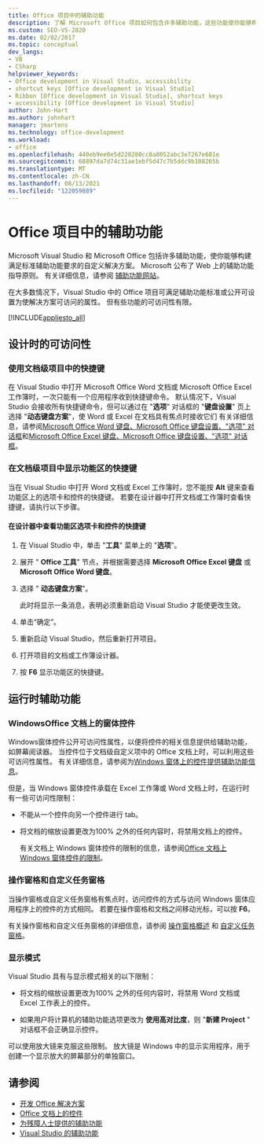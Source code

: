 ```yaml
---
title: Office 项目中的辅助功能
description: 了解 Microsoft Office 项目如何包含许多辅助功能，这些功能使你能够构建满足标准辅助功能要求的自定义解决方案。
ms.custom: SEO-VS-2020
ms.date: 02/02/2017
ms.topic: conceptual
dev_langs:
- VB
- CSharp
helpviewer_keywords:
- Office development in Visual Studio, accessibility
- shortcut keys [Office development in Visual Studio]
- Ribbon [Office development in Visual Studio], shortcut keys
- accessibility [Office development in Visual Studio]
author: John-Hart
ms.author: johnhart
manager: jmartens
ms.technology: office-development
ms.workload:
- office
ms.openlocfilehash: 440eb9ee0e5d228280cc8a8052abc3e7267e681e
ms.sourcegitcommit: 68897da7d74c31ae1ebf5d47c7b5ddc9b108265b
ms.translationtype: MT
ms.contentlocale: zh-CN
ms.lasthandoff: 08/13/2021
ms.locfileid: "122059889"
---
```

# <a name="accessibility-in-office-projects"></a>Office 项目中的辅助功能

Microsoft Visual Studio 和 Microsoft Office 包括许多辅助功能，使你能够构建满足标准辅助功能要求的自定义解决方案。 Microsoft 公布了 Web 上的辅助功能指导原则。 有关详细信息，请参阅 [辅助功能网站](https://www.microsoft.com/accessibility/)。

在大多数情况下，Visual Studio 中的 Office 项目可满足辅助功能标准或公开可设置为使解决方案可访问的属性。 但有些功能的可访问性有限。

[!INCLUDE[appliesto_all](../vsto/includes/appliesto-all-md.md)]

## <a name="accessibility-at-design-time"></a>设计时的可访问性

### <a name="use-shortcut-keys-in-document-level-projects"></a>使用文档级项目中的快捷键
 在 Visual Studio 中打开 Microsoft Office Word 文档或 Microsoft Office Excel 工作簿时，一次只能有一个应用程序收到快捷键命令。 默认情况下，Visual Studio 会接收所有快捷键命令，但可以通过在 "**选项**" 对话框的 "**键盘设置**" 页上选择 "**动态键盘方案**"，使 Word 或 Excel 在文档具有焦点时接收它们 有关详细信息，请参阅[Microsoft Office Word 键盘、Microsoft Office 键盘设置、"选项" 对话框](../vsto/microsoft-office-word-keyboard-microsoft-office-keyboard-settings-options-dialog-box.md)和[Microsoft Office Excel 键盘、Microsoft Office 键盘设置、"选项" 对话框](../vsto/microsoft-office-excel-keyboard-microsoft-office-keyboard-settings-options-dialog-box.md)。

### <a name="display-shortcut-keys-for-the-ribbon-in-document-level-projects"></a>在文档级项目中显示功能区的快捷键
 当在 Visual Studio 中打开 Word 文档或 Excel 工作簿时，您不能按 **Alt** 键来查看功能区上的选项卡和控件的快捷键。 若要在设计器中打开文档或工作簿时查看快捷键，请执行以下步骤。

#### <a name="to-view-shortcut-keys-for-ribbon-tabs-and-controls-in-the-designer"></a>在设计器中查看功能区选项卡和控件的快捷键

1. 在 Visual Studio 中，单击 "**工具**" 菜单上的 "**选项**"。

2. 展开 " **Office 工具**" 节点，并根据需要选择 **Microsoft Office Excel 键盘** 或 **Microsoft Office Word 键盘**。

3. 选择 " **动态键盘方案**"。

     此时将显示一条消息，表明必须重新启动 Visual Studio 才能使更改生效。

4. 单击“确定”。

5. 重新启动 Visual Studio，然后重新打开项目。

6. 打开项目的文档或工作簿设计器。

7. 按 **F6** 显示功能区的快捷键。

## <a name="accessibility-at-run-time"></a>运行时辅助功能

### <a name="windows-forms-controls-on-office-documents"></a>WindowsOffice 文档上的窗体控件
 Windows窗体控件公开可访问性属性，以便将控件的相关信息提供给辅助功能，如屏幕阅读器。 当控件位于文档级自定义项中的 Office 文档上时，可以利用这些可访问性属性。 有关详细信息，请参阅为[Windows 窗体上的控件提供辅助功能信息](/dotnet/framework/winforms/controls/providing-accessibility-information-for-controls-on-a-windows-form)。

 但是，当 Windows 窗体控件承载在 Excel 工作簿或 Word 文档上时，在运行时有一些可访问性限制：

- 不能从一个控件向另一个控件进行 tab。

- 将文档的缩放设置更改为100% 之外的任何内容时，将禁用文档上的控件。

  有关文档上 Windows 窗体控件的限制的信息，请参阅[Office 文档上 Windows 窗体控件的限制](../vsto/limitations-of-windows-forms-controls-on-office-documents.md)。

### <a name="actions-panes-and-custom-task-panes"></a>操作窗格和自定义任务窗格
 当操作窗格或自定义任务窗格有焦点时，访问控件的方式与访问 Windows 窗体应用程序上的控件的方式相同。 若要在操作窗格和文档之间移动光标，可以按 **F6**。

 有关操作窗格和自定义任务窗格的详细信息，请参阅 [操作窗格概述](../vsto/actions-pane-overview.md) 和 [自定义任务窗格](../vsto/custom-task-panes.md)。

### <a name="display-modes"></a>显示模式

Visual Studio 具有与显示模式相关的以下限制：

- 将文档的缩放设置更改为100% 之外的任何内容时，将禁用 Word 文档或 Excel 工作表上的控件。

- 如果用户将计算机的辅助功能选项更改为 **使用高对比度**，则 "**新建 Project** " 对话框不会正确显示控件。

可以使用放大镜来克服这些限制。 放大镜是 Windows 中的显示实用程序，用于创建一个显示放大的屏幕部分的单独窗口。

## <a name="see-also"></a>请参阅

- [开发 Office 解决方案](../vsto/developing-office-solutions.md)
- [Office 文档上的控件](../vsto/controls-on-office-documents.md)
- [为残障人士提供的辅助功能](../ide/reference/accessibility-features-of-visual-studio.md)
- [Visual Studio 的辅助功能](../ide/reference/accessibility-features-of-visual-studio.md)